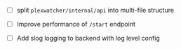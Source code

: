 - [ ] split `plexwatcher/internal/api` into multi-file structure
- [ ] Improve performance of `/start` endpoint
- [ ] Add slog logging to backend with log level config

